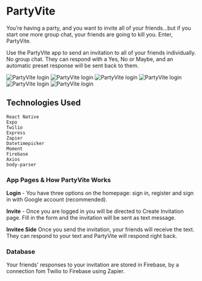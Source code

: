 # PartyVite
You’re having a party, and you want to invite all of your friends...but if you start one more group chat, your friends are going to kill you. Enter, PartyVite. 

Use the PartyVite app to send an invitation to all of your friends individually. No group chat. 
They can respond with a Yes, No or Maybe, and an automatic preset response will be sent back to them. 

![PartyVite login](https://github.com/singmokjai/PartyVite/blob/master/PartyVite/PartyVite%20screenshot.png)
![PartyVite login](https://github.com/singmokjai/PartyVite/blob/master/PartyVite/pvite2.png)
![PartyVite login](https://github.com/singmokjai/PartyVite/blob/master/PartyVite/pvite3.png)
![PartyVite login](https://github.com/singmokjai/PartyVite/blob/master/PartyVite/pvite4.png)
![PartyVite login](https://github.com/singmokjai/PartyVite/blob/master/PartyVite/pvite5.png)
![PartyVite login](https://github.com/singmokjai/PartyVite/blob/master/PartyVite/pvite6.png)

## Technologies Used
```
React Native
Expo
Twilio
Express
Zapier
Datetimepicker
Moment
Firebase
Axios
body-parser
```

### App Pages & How PartyVite Works
**Login** - You have three options on the homepage: sign in, register and sign in with Google account (recommended).

**Invite** - Once you are logged in you will be directed to Create Invitation page. Fill in the form and the invitation will be sent as text message.

**Invitee Side** Once you send the invitation, your friends will receive the text. They can respond to your text and PartyVite will respond right back. 

### Database
Your friends' responses to your invitation are stored in Firebase, by a connection fom Twilio to Firebase using Zapier. 
